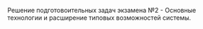 Решение подготовоительных задач экзамена №2 - Основные технологии и расширение типовых возможностей системы.
